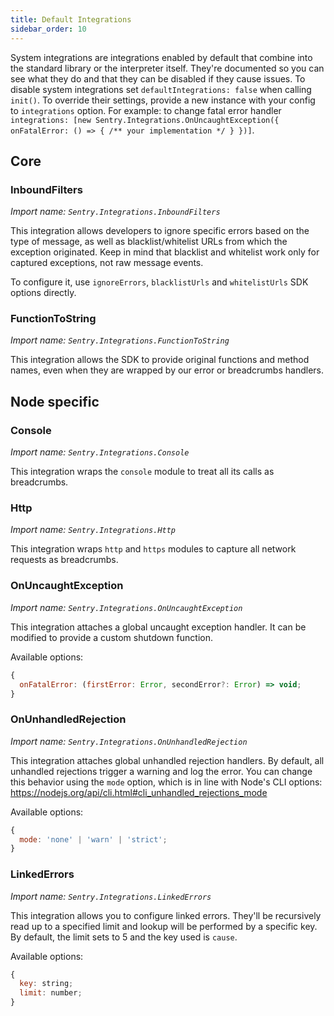 ```yaml
---
title: Default Integrations
sidebar_order: 10
---
```


System integrations are integrations enabled by default that combine into the
standard library or the interpreter itself. They're documented so you can see
what they do and that they can be disabled if they cause issues. To disable
system integrations set `defaultIntegrations: false` when calling `init()`.
To override their settings, provide a new instance with your config
to `integrations` option. For example: to change fatal error handler
`integrations: [new Sentry.Integrations.OnUncaughtException({ onFatalError: () => { /** your implementation */ } })]`.

## Core

### InboundFilters

_Import name: `Sentry.Integrations.InboundFilters`_

This integration allows developers to ignore specific errors based on the type of message, as well as blacklist/whitelist URLs from which the exception originated.
Keep in mind that blacklist and whitelist work only for captured exceptions, not raw message events.

To configure it, use `ignoreErrors`, `blacklistUrls` and `whitelistUrls` SDK options directly.

### FunctionToString

_Import name: `Sentry.Integrations.FunctionToString`_

This integration allows the SDK to provide original functions and method names, even when they are wrapped by our error or breadcrumbs handlers.

## Node specific

### Console

_Import name: `Sentry.Integrations.Console`_

This integration wraps the `console` module to treat all its calls as breadcrumbs.

### Http

_Import name: `Sentry.Integrations.Http`_

This integration wraps `http` and `https` modules to capture all network requests as breadcrumbs.

### OnUncaughtException

_Import name: `Sentry.Integrations.OnUncaughtException`_

This integration attaches a global uncaught exception handler. It can be modified to provide a custom shutdown function.

Available options:

```js
{
  onFatalError: (firstError: Error, secondError?: Error) => void;
}
```

### OnUnhandledRejection

_Import name: `Sentry.Integrations.OnUnhandledRejection`_

This integration attaches global unhandled rejection handlers. By default, all unhandled rejections trigger a warning and log the error. You can change this behavior using the `mode` option, which is in line with Node's CLI options: https://nodejs.org/api/cli.html#cli_unhandled_rejections_mode

Available options:

```js
{
  mode: 'none' | 'warn' | 'strict';
}
```


### LinkedErrors

_Import name: `Sentry.Integrations.LinkedErrors`_

This integration allows you to configure linked errors. They'll be recursively read up to a specified limit and lookup will be performed by a specific key. By default, the limit sets to 5 and the key used is `cause`.

Available options:

```js
{
  key: string;
  limit: number;
}
```
